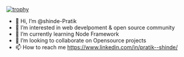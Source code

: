 [![trophy](https://github-profile-trophy.vercel.app/?username=shinde-Pratik)](https://github.com/shinde-Pratik/github-profile-trophy)


- 👋 Hi, I’m @shinde-Pratik
- 👀 I’m interested in web develpoment & open source community
- 🌱 I’m currently learning Node Framework
- 💞️ I’m looking to collaborate on Opensource projects
- 📫 How to reach me https://www.linkedin.com/in/pratik--shinde/

<!---
shinde-Pratik/shinde-Pratik is a ✨ special ✨ repository because its `README.md` (this file) appears on your GitHub profile.
You can click the Preview link to take a look at your changes.
--->
